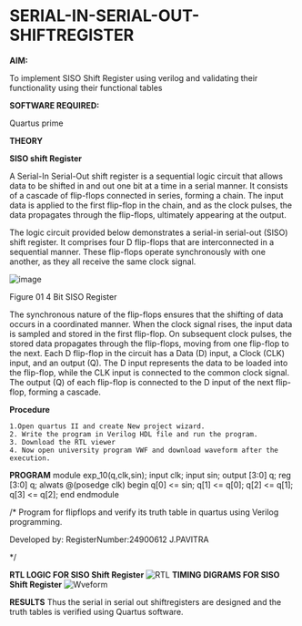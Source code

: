 # SERIAL-IN-SERIAL-OUT-SHIFTREGISTER

**AIM:**

To implement  SISO Shift Register using verilog and validating their functionality using their functional tables

**SOFTWARE REQUIRED:**

Quartus prime

**THEORY**

**SISO shift Register**

A Serial-In Serial-Out shift register is a sequential logic circuit that allows data to be shifted in and out one bit at a time in a serial manner. It consists of a cascade of flip-flops connected in series, forming a chain. The input data is applied to the first flip-flop in the chain, and as the clock pulses, the data propagates through the flip-flops, ultimately appearing at the output.

The logic circuit provided below demonstrates a serial-in serial-out (SISO) shift register. It comprises four D flip-flops that are interconnected in a sequential manner. These flip-flops operate synchronously with one another, as they all receive the same clock signal.

![image](https://github.com/naavaneetha/SERIAL-IN-SERIAL-OUT-SHIFTREGISTER/assets/154305477/e81c4072-37f9-46c6-8145-566764b74c3a)

Figure 01 4 Bit SISO Register

The synchronous nature of the flip-flops ensures that the shifting of data occurs in a coordinated manner. When the clock signal rises, the input data is sampled and stored in the first flip-flop. On subsequent clock pulses, the stored data propagates through the flip-flops, moving from one flip-flop to the next.
Each D flip-flop in the circuit has a Data (D) input, a Clock (CLK) input, and an output (Q). The D input represents the data to be loaded into the flip-flop, while the CLK input is connected to the common clock signal. The output (Q) of each flip-flop is connected to the D input of the next flip-flop, forming a cascade.

**Procedure**


    1.Open quartus II and create New project wizard.
    2. Write the program in Verilog HDL file and run the program.
    3. Download the RTL viewer 
    4. Now open university program VWF and download waveform after the execution.


**PROGRAM**
module exp_10(q,clk,sin);
input clk;
input sin;
output [3:0] q;
reg [3:0] q;
alwats @(posedge clk)
begin 
q[0] <= sin;
q[1] <= q[0];
q[2] <= q[1];
q[3] <= q[2];
end
endmodule

/* Program for flipflops and verify its truth table in quartus using Verilog programming.

Developed by: RegisterNumber:24900612
J.PAVITRA

*/

**RTL LOGIC FOR SISO Shift Register**
![RTL](https://github.com/user-attachments/assets/6f1e757d-4695-427f-bc82-baa66a19ac8b)
**TIMING DIGRAMS FOR SISO Shift Register**
![Wveform](https://github.com/user-attachments/assets/6417b52e-0352-494a-ab02-ec70f2c429d4)

**RESULTS**
Thus the serial in serial out shiftregisters are designed and the truth tables is verified using Quartus software.

